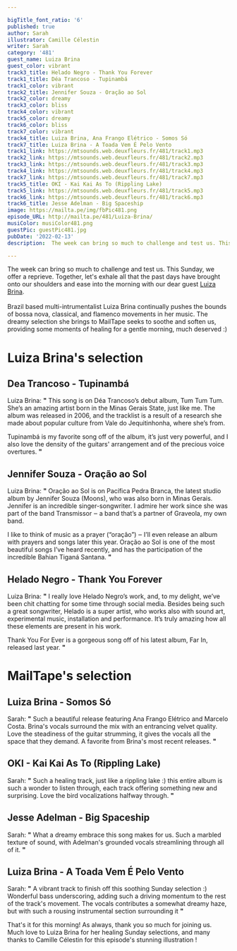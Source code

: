 ```yaml
---

bigTitle_font_ratio: '6'
published: true
author: Sarah
illustrator: Camille Célestin
writer: Sarah
category: '481'
guest_name: Luiza Brina
guest_color: vibrant
track3_title: Helado Negro - Thank You Forever
track1_title: Déa Trancoso - Tupinambá
track1_color: vibrant
track2_title: Jennifer Souza - Oração ao Sol
track2_color: dreamy
track3_color: bliss
track4_color: vibrant
track5_color: dreamy
track6_color: bliss
track7_color: vibrant
track4_title: Luiza Brina, Ana Frango Elétrico - Somos Só
track7_title: Luiza Brina - A Toada Vem É Pelo Vento
track1_link: https://mtsounds.web.deuxfleurs.fr/481/track1.mp3
track2_link: https://mtsounds.web.deuxfleurs.fr/481/track2.mp3
track3_link: https://mtsounds.web.deuxfleurs.fr/481/track3.mp3
track4_link: https://mtsounds.web.deuxfleurs.fr/481/track4.mp3
track7_link: https://mtsounds.web.deuxfleurs.fr/481/track7.mp3
track5_title: OKI - Kai Kai As To (Rippling Lake)
track5_link: https://mtsounds.web.deuxfleurs.fr/481/track5.mp3
track6_link: https://mtsounds.web.deuxfleurs.fr/481/track6.mp3
track6_title: Jesse Adelman - Big Spaceship
image: https://mailta.pe/img/fbPic481.png
episode_URL: http://mailta.pe/481/Luiza-Brina/
musiColor: musiColor481.png
guestPic: guestPic481.jpg
pubDate: '2022-02-13'
description:  The week can bring so much to challenge and test us. This Sunday, we offer a reprieve. Together, let's exhale all that the past days have brought onto our shoulders and ease into the morning with our dear guest Luiza Brina.

---
```

 The week can bring so much to challenge and test us. This Sunday, we offer a reprieve. Together, let's exhale all that the past days have brought onto our shoulders and ease into the morning with our dear guest [Luiza Brina](https://luizabrina.bandcamp.com/).
<br><br>
Brazil based multi-intrumentalist Luiza Brina continually pushes the bounds of bossa nova, classical, and flamenco movements in her music. The dreamy selection she brings to MailTape seeks to soothe and soften us, providing some moments of healing for a gentle morning, much deserved :)


# Luiza Brina's selection

## Dea Trancoso - Tupinambá
Luiza Brina: **"** This song is on Déa Trancoso’s debut album, Tum Tum Tum. She’s an amazing artist born in the Minas Gerais State, just like me. The album was released in 2006, and the tracklist is a result of a research she made about popular culture from Vale do Jequitinhonha, where she’s from.

Tupinambá is my favorite song off of the album, it’s just very powerful, and I also love the density of the guitars' arrangement and of the precious voice overtures. **"** 

## Jennifer Souza - Oração ao Sol
Luiza Brina: **"** Oração ao Sol is on Pacífica Pedra Branca, the latest studio album by Jennifer Souza (Moons), who was also born in Minas Gerais. Jennifer is an incredible singer-songwriter. I admire her work since she was part of the band Transmissor ‒ a band that’s a partner of Graveola, my own band.

I like to think of music as a prayer (“oração”) ‒ I’ll even release an album with prayers and songs later this year. Oração ao Sol is one of the most beautiful songs I’ve heard recently, and has the participation of the incredible Bahian Tiganá Santana. **"** 

## Helado Negro - Thank You Forever
Luiza Brina: **"** I really love Helado Negro’s work, and, to my delight, we’ve been chit chatting for some time through social media. Besides being such a great songwriter, Helado is a super artist, who works also with sound art, experimental music, installation and performance. It’s truly amazing how all these elements are present in his work.

Thank You For Ever is a gorgeous song off of his latest album, Far In, released last year. **"** 

# MailTape's selection

## Luiza Brina - Somos Só
Sarah: **"** Such a beautiful release featuring Ana Frango Elétrico and Marcelo Costa. Brina's vocals surround the mix with an entrancing velvet quality. Love the steadiness of the guitar strumming, it gives the vocals all the space that they demand. A favorite from Brina's most recent releases. **"** 

## OKI - Kai Kai As To (Rippling Lake)
Sarah: **"** Such a healing track, just like a rippling lake :) this entire album is such a wonder to listen through, each track offering something new and surprising. Love the bird vocalizations halfway through. **"** 

## Jesse Adelman - Big Spaceship
Sarah: **"** What a dreamy embrace this song makes for us. Such a marbled texture of sound, with Adelman's grounded vocals streamlining through all of it. **"** 

## Luiza Brina - A Toada Vem É Pelo Vento
Sarah: **"** A vibrant track to finish off this soothing Sunday selection :) Wonderful bass underscoring, adding such a driving momentum to the rest of the track's movement. The vocals contributes a somewhat dreamy haze, but with such a rousing instrumental section surrounding it **"** 


That's it for this morning! As always, thank you so much for joining us. Much love to Luiza Brina for her healing Sunday selections, and many thanks to Camille Célestin for this episode's stunning illustration !
